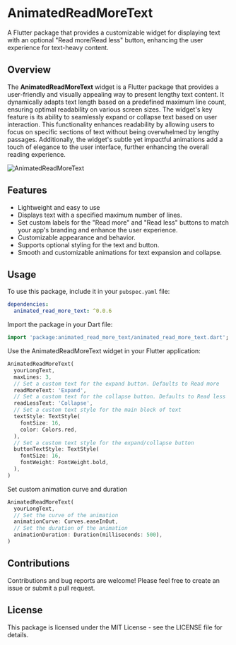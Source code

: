 # AnimatedReadMoreText

A Flutter package that provides a customizable widget for displaying text with an optional "Read more/Read less" button, enhancing the user experience for text-heavy content.

## Overview

The **AnimatedReadMoreText** widget is a Flutter package that provides a user-friendly and visually appealing way to present lengthy text content. It dynamically adapts text length based on a predefined maximum line count, ensuring optimal readability on various screen sizes. The widget's key feature is its ability to seamlessly expand or collapse text based on user interaction. This functionality enhances readability by allowing users to focus on specific sections of text without being overwhelmed by lengthy passages. Additionally, the widget's subtle yet impactful animations add a touch of elegance to the user interface, further enhancing the overall reading experience.


![AnimatedReadMoreText](https://github.com/monster555/animated_read_more_text/assets/32662133/9768e6a7-ed68-4010-8c79-a2c6a4026862)



## Features

- Lightweight and easy to use
- Displays text with a specified maximum number of lines.
- Set custom labels for the "Read more" and "Read less" buttons to match your app's branding and enhance the user experience.
- Customizable appearance and behavior.
- Supports optional styling for the text and button.
- Smooth and customizable animations for text expansion and collapse.

## Usage

To use this package, include it in your `pubspec.yaml` file:

```yaml
dependencies:
  animated_read_more_text: ^0.0.6
```
Import the package in your Dart file:

```dart
import 'package:animated_read_more_text/animated_read_more_text.dart';
```

Use the AnimatedReadMoreText widget in your Flutter application:
```dart
AnimatedReadMoreText(
  yourLongText,
  maxLines: 3,
  // Set a custom text for the expand button. Defaults to Read more
  readMoreText: 'Expand',
  // Set a custom text for the collapse button. Defaults to Read less
  readLessText: 'Collapse',
  // Set a custom text style for the main block of text
  textStyle: TextStyle(
    fontSize: 16,
    color: Colors.red,
  ),
  // Set a custom text style for the expand/collapse button
  buttonTextStyle: TextStyle(
    fontSize: 16,
    fontWeight: FontWeight.bold,
  ),
)
```

Set custom animation curve and duration
```dart
AnimatedReadMoreText(
  yourLongText,
  // Set the curve of the animation
  animationCurve: Curves.easeInOut,
  // Set the duration of the animation
  animationDuration: Duration(milliseconds: 500),
)
```
## Contributions
Contributions and bug reports are welcome! Please feel free to create an issue or submit a pull request.

## License
This package is licensed under the MIT License - see the LICENSE file for details.
